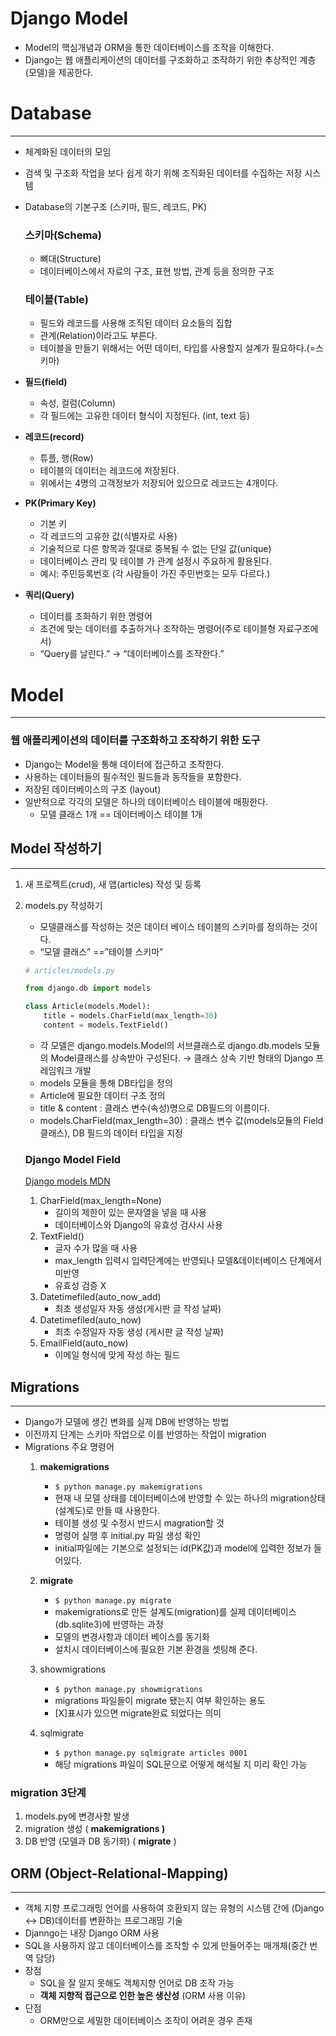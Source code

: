 # Django Model

- Model의 핵심개념과 ORM을 통한 데이터베이스를 조작을 이해한다.
- Django는 웹 애플리케이션의 데이터를 구조화하고 조작하기 위한 추상적인 계층(모델)을 제공한다.

# Database

---

- 체계화된 데이터의 모임
- 검색 및 구조화 작업을 보다 쉽게 하기 위해 조직화된 데이터를 수집하는 저장 시스템
- Database의 기본구조 (스키마, 필드, 레코드, PK)
    
    ### 스키마(Schema)
    
    - 뼈대(Structure)
    - 데이터베이스에서 자료의 구조, 표현 방법, 관계 등을 정의한 구조
    
    ### 테이블(Table)
    
    - 필드와 레코드를 사용해 조직된 데이터 요소들의 집합
    - 관계(Relation)이라고도 부른다.
    - 테이블을 만들기 위해서는 어떤 데이터, 타입를 사용할지 설계가 필요하다.(=스키마)


- **필드(field)**
    - 속성, 컬럼(Column)
    - 각 필드에는 고유한 데이터 형식이 지정된다. (int, text 등)

- **레코드(record)**
    - 튜플, 행(Row)
    - 테이블의 데이터는 레코드에 저장된다.
    - 위에서는 4명의 고객정보가 저장되어 있으므로 레코드는 4개이다.

- **PK(Primary Key)**
    - 기본 키
    - 각 레코드의 고유한 값(식별자로 사용)
    - 기술적으로 다른 항목과 절대로 중복될 수 없는 단일 값(unique)
    - 데이터베이스 관리 및 테이블 가 관계 설정시 주요하게 활용된다.
    - 예시: 주민등록번호 (각 사람들이 가진 주민번호는 모두 다르다.)

- **쿼리(Query)**
    - 데이터를 조화하기 위한 명령어
    - 조건에 맞는 데이터를 추출하거나 조작하는 명령어(주로 테이블형 자료구조에서)
    - “Query를 날린다.” → “데이터베이스를 조작한다.”

# Model

---

### 웹 애플리케이션의 데이터를 구조화하고 조작하기 위한 도구

- Django는 Model을 통해 데이터에 접근하고 조작한다.
- 사용하는 데이터들의 필수적인 필드들과 동작들을 포함한다.
- 저장된 데이터베이스의 구조 (layout)
- 일반적으로 각각의 모델은 하나의 데이터베이스 테이블에 매핑한다.
    - 모델 클래스 1개 == 데이터베이스 테이블 1개

## Model 작성하기

---

1. 새 프로젝트(crud), 새 앱(articles) 작성 및 등록
2. models.py 작성하기
    - 모델클래스를 작성하는 것은 데이터 베이스 테이블의 스키마를 정의하는 것이다.
    - “모델 클래스” ==”테이블 스키마”
    
    ```python
    # articles/models.py
    
    from django.db import models
    
    class Article(models.Model):
        title = models.CharField(max_length=30)
        content = models.TextField()
    ```
    
    - 각 모델은 django.models.Model의 서브클래스로 django.db.models 모듈의 Model클래스를 상속받아 구성된다. → 클래스 상속 기반 형태의 Django 프레임워크 개발
    - models 모듈을 통해 DB타입을 정의
    - Article에 필요한 데이터 구조 정의
    - title & content : 클래스 변수(속성)명으로 DB필드의 이름이다.
    - models.CharField(max_length=30) : 클래스 변수 값(models모듈의 Field클래스), DB 필드의 데이터 타입을 지정
    
    ### Django Model Field
    
    [Django models MDN](https://developer.mozilla.org/ko/docs/Learn/Server-side/Django/Models)
    
    1. CharField(max_length=None)
        - 길이의 제한이 있는 문자열을 넣을 때 사용
        - 데이터베이스와 Django의 유효성 검사시 사용
    2. TextField()
        - 글자 수가 많을 때 사용
        - max_length 입력시 입력단계에는 반영되나 모델&데이터베이스 단계에서 미반영
        - 유효성 검증 X
    3. Datetimefiled(auto_now_add)
        - 최초 생성일자 자동 생성(게시판 글 작성 날짜)
    4. Datetimefiled(auto_now)
        - 최초 수정일자 자동 생성 (게시판 글 작성 날짜)
    5. EmailField(auto_now)
        - 이메일 형식에 맞게 작성 하는 필드

## Migrations

---

- Django가 모델에 생긴 변화를 실제 DB에 반영하는 방법
- 이전까지 단계는 스키마 작업으로 이를 반영하는 작업이 migration
- Migrations 주요 명령어
    1. **makemigrations**
        - `$ python manage.py makemigrations`
        - 현재 내 모델 상태를 데이터베이스에 반영할 수 있는 하나의 migration상태(설계도)로 만들 때 사용한다.
        - 테이블 생성 및 수정시 반드시 magration할 것
        - 명령어 실행 후 initial.py 파일 생성 확인
        - initial파일에는 기본으로 설정되는 id(PK값)과 model에 입력한 정보가 들어있다.
    
    2. **migrate**
        - `$ python manage.py migrate`
        - makemigrations로 만든 설계도(migration)를 실제 데이터베이스(db.sqlite3)에 반영하는 과정
        - 모델의 변경사항과 데이터 베이스를 동기화
        - 설치시 데이터베이스에 필요한 기본 환경을 셋팅해 준다.
    
    3. showmigrations
        - `$ python manage.py showmigrations`
        - migrations 파일들이 migrate 됐는지 여부 확인하는 용도
        - [X]표시가 있으면 migrate완료 되었다는 의미
        
    4. sqlmigrate
        - `$ python manage.py sqlmigrate articles 0001`
        - 해당 migrations 파일이 SQL문으로 어떻게 해석될 지 미리 확인 가능
    

### migration 3단계

1. models.py에 변경사항 발생
2. migration 생성 ( **makemigrations )**
3. DB 반영 (모델과 DB 동기화) ( **migrate** )

## ORM (Object-Relational-Mapping)

---

- 객체 지향 프로그래밍 언어를 사용하여 호환되지 않는 유형의 시스템 간에 (Django ↔ DB)데이터를 변환하는 프로그래밍 기술
- Djanngo는 내장 Django ORM 사용
- SQL을 사용하지 않고 데이터베이스를 조작할 수 있게 만들어주는 매개체(중간 번역 담당)
- 장점
    - SQL을 잘 알지 못해도 객체지향 언어로 DB 조작 가능
    - **객체 지향적 접근으로 인한 높은 생산성** (ORM 사용 이유)
- 단점
    - ORM만으로 세밀한 데이터베이스 조작이 어려운 경우 존재
